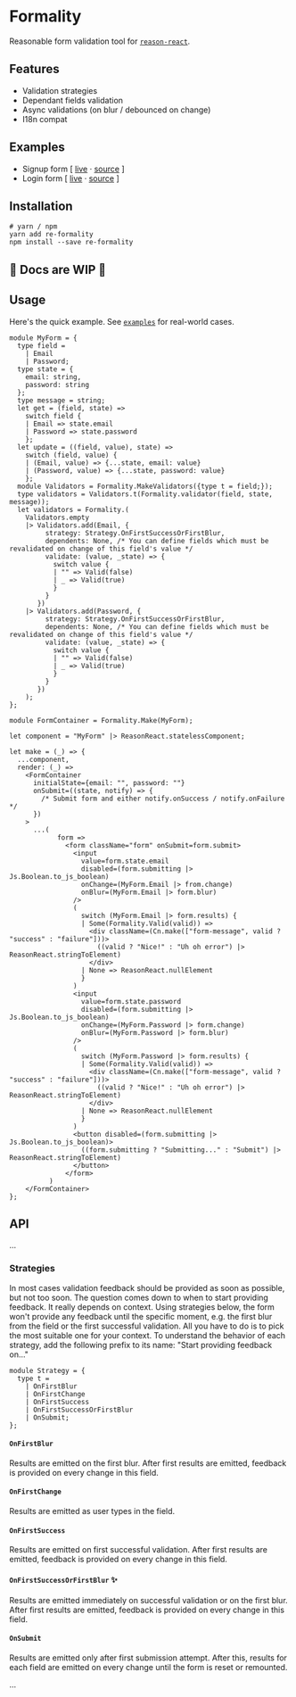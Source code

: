 # Formality

Reasonable form validation tool for [`reason-react`](https://reasonml.github.io/reason-react/).

## Features
* Validation strategies
* Dependant fields validation
* Async validations (on blur / debounced on change)
* I18n compat

## Examples

* Signup form [ [live](https://formality.now.sh/#signup) &middot; [source](examples/SignupForm.re) ]
* Login form [ [live](https://formality.now.sh/#login) &middot; [source](examples/LoginForm.re) ]

## Installation

```shell
# yarn / npm
yarn add re-formality
npm install --save re-formality
```

## 🚧 Docs are WIP 🚧

## Usage

Here's the quick example. See [`examples`](examples/) for real-world cases.

```reason
module MyForm = {
  type field =
    | Email
    | Password;
  type state = {
    email: string,
    password: string
  };
  type message = string;
  let get = (field, state) =>
    switch field {
    | Email => state.email
    | Password => state.password
    };
  let update = ((field, value), state) =>
    switch (field, value) {
    | (Email, value) => {...state, email: value}
    | (Password, value) => {...state, password: value}
    };
  module Validators = Formality.MakeValidators({type t = field;});
  type validators = Validators.t(Formality.validator(field, state, message));
  let validators = Formality.(
    Validators.empty
    |> Validators.add(Email, {
         strategy: Strategy.OnFirstSuccessOrFirstBlur,
         dependents: None, /* You can define fields which must be revalidated on change of this field's value */
         validate: (value, _state) => {
           switch value {
           | "" => Valid(false)
           | _ => Valid(true)
           }
         }
       })
    |> Validators.add(Password, {
         strategy: Strategy.OnFirstSuccessOrFirstBlur,
         dependents: None, /* You can define fields which must be revalidated on change of this field's value */
         validate: (value, _state) => {
           switch value {
           | "" => Valid(false)
           | _ => Valid(true)
           }
         }
       })
    );
};

module FormContainer = Formality.Make(MyForm);

let component = "MyForm" |> ReasonReact.statelessComponent;

let make = (_) => {
  ...component,
  render: (_) =>
    <FormContainer
      initialState={email: "", password: ""}
      onSubmit=((state, notify) => {
        /* Submit form and either notify.onSuccess / notify.onFailure */
      })
    >
      ...(
            form =>
              <form className="form" onSubmit=form.submit>
                <input
                  value=form.state.email
                  disabled=(form.submitting |> Js.Boolean.to_js_boolean)
                  onChange=(MyForm.Email |> from.change)
                  onBlur=(MyForm.Email |> form.blur)
                />
                (
                  switch (MyForm.Email |> form.results) {
                  | Some(Formality.Valid(valid)) =>
                    <div className=(Cn.make(["form-message", valid ? "success" : "failure"]))>
                      ((valid ? "Nice!" : "Uh oh error") |> ReasonReact.stringToElement)
                    </div>
                  | None => ReasonReact.nullElement
                  }
                )
                <input
                  value=form.state.password
                  disabled=(form.submitting |> Js.Boolean.to_js_boolean)
                  onChange=(MyForm.Password |> form.change)
                  onBlur=(MyForm.Password |> form.blur)
                />
                (
                  switch (MyForm.Password |> form.results) {
                  | Some(Formality.Valid(valid)) =>
                    <div className=(Cn.make(["form-message", valid ? "success" : "failure"]))>
                      ((valid ? "Nice!" : "Uh oh error") |> ReasonReact.stringToElement)
                    </div>
                  | None => ReasonReact.nullElement
                  }
                )
                <button disabled=(form.submitting |> Js.Boolean.to_js_boolean)>
                  ((form.submitting ? "Submitting..." : "Submit") |> ReasonReact.stringToElement)
                </button>
              </form>
          )
    </FormContainer>
};
```

## API

...

### Strategies
In most cases validation feedback should be provided as soon as possible, but not too soon. The question comes down to when to start providing feedback. It really depends on context. Using strategies below, the form won't provide any feedback until the specific moment, e.g. the first blur from the field or the first successful validation. All you have to do is to pick the most suitable one for your context. To understand the behavior of each strategy, add the following prefix to its name: "Start providing feedback on..."

```reason
module Strategy = {
  type t =
    | OnFirstBlur
    | OnFirstChange
    | OnFirstSuccess
    | OnFirstSuccessOrFirstBlur
    | OnSubmit;
};
```

#### `OnFirstBlur`
Results are emitted on the first blur. After first results are emitted, feedback is provided on every change in this field.

#### `OnFirstChange`
Results are emitted as user types in the field.

#### `OnFirstSuccess`
Results are emitted on first successful validation. After first results are emitted, feedback is provided on every change in this field.

#### `OnFirstSuccessOrFirstBlur` ✨
Results are emitted immediately on successful validation or on the first blur. After first results are emitted, feedback is provided on every change in this field.

#### `OnSubmit`
Results are emitted only after first submission attempt. After this, results for each field are emitted on every change until the form is reset or remounted.

...
